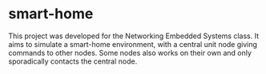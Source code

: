 # smart-home
This project was developed for the Networking Embedded Systems class. It aims to simulate a smart-home environment, with a central unit node giving commands to other nodes. Some nodes also works on their own and only sporadically contacts the central node.
